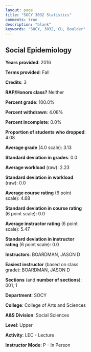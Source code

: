 ```yaml
---
layout: page
title: "SOCY 3032 Statistics"
comments: true
description: "blank"
keywords: "SOCY, 3032, CU, Boulder"
--- 
```

<head>
<script src="https://ajax.googleapis.com/ajax/libs/jquery/2.1.3/jquery.min.js"></script>
<script src="https://dl.dropboxusercontent.com/s/pc42nxpaw1ea4o9/highcharts.js?dl=0"></script>
<!-- <script src="../assets/js/highcharts.js"></script> -->
<style type="text/css">@font-face {
	font-family: "Bebas Neue";
	src: url(https://www.filehosting.org/file/details/544349/BebasNeue%20Regular.otf) format("opentype");
	}
	h1.Bebas { 
		font-family: "Bebas Neue", Verdana, Tahoma;
	}
</style>
</head>
<body>
	<div id="container" style="float: right; width: 45%; height: 88%; margin-left: 2.5%; margin-right: 2.5%;"></div>
	<script language="JavaScript">
		$(document).ready(function() {
		var chart = {type: 'column'};
		var title = {text: 'Grade Distribution'};
		var xAxis = {categories: ['A','B','C','D','F'],crosshair: true};
		var yAxis = {min: 0,title: {text: 'Percentage'}};
		var tooltip = {headerFormat: '<center><b><span style="font-size:20px">{point.key}</span></b></center>',
		               pointFormat: '<td style="padding:0"><b>{point.y:.1f}%</b></td>',
		               footerFormat: '</table>',shared: true,useHTML: true};
		var plotOptions = {column: {pointPadding: 0.0,borderWidth: 0}};  
		var credits = {enabled: false};var series= [{name: 'Percent',data: [34.04,53.19,8.51,0.0,4.26,]}];
		var json = {};
		json.chart = chart;
		json.title = title;
		json.tooltip = tooltip;
		json.xAxis = xAxis;
		json.yAxis = yAxis;  
		json.series = series;
		json.plotOptions = plotOptions;  
		json.credits = credits;
		$('#container').highcharts(json);
	});
	</script>
</body>
			   
## Social Epidemiology

**Years provided**: 2016

**Terms provided**: Fall

**Credits**: 3

**RAP/Honors class?** Neither

**Percent grade**: 100.0%

**Percent withdrawn**: 4.08%

**Percent incomplete**: 0.0%

**Proportion of students who dropped**: 4.08

**Average grade** (4.0 scale): 3.13

**Standard deviation in grades**: 0.0

**Average workload** (raw): 2.23

**Standard deviation in workload** (raw): 0.0

**Average course rating** (6 point scale): 4.68

**Standard deviation in course rating** (6 point scale): 0.0

**Average instructor rating** (6 point scale): 5.47

**Standard deviation in instructor rating** (6 point scale): 0.0

**Instructors**: BOARDMAN, JASON D

**Easiest instructor** (based on class grade): BOARDMAN, JASON D

**Sections** (and **number of sections**): 001, 1

**Department**: SOCY

**College**: College of Arts and Sciences

**A&S Division**: Social Sciences

**Level**: Upper

**Activity**: LEC - Lecture

**Instructor Mode**: P  - In Person